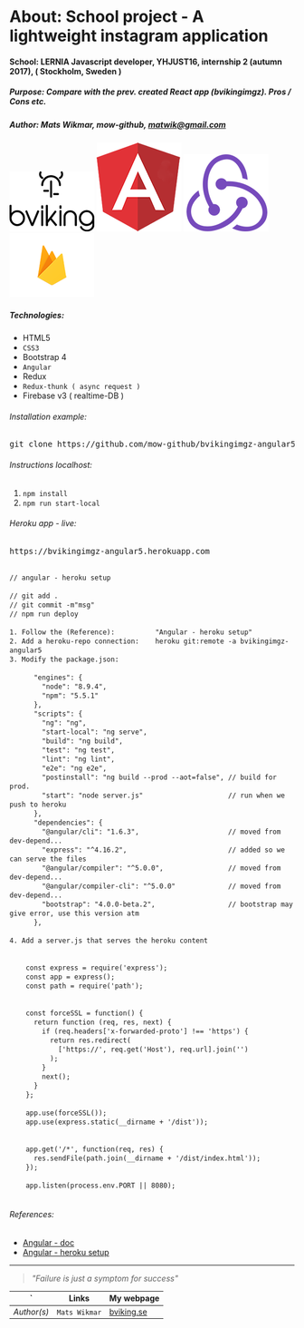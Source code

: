 # About: School project - A lightweight instagram application
#### School: LERNIA Javascript developer, YHJUST16, internship 2 (autumn 2017), ( Stockholm, Sweden )
##### Purpose: Compare with the prev. created React app (bvikingimgz). Pros / Cons etc.
##### Author: Mats Wikmar, mow-github, matwik@gmail.com

![bviking](img/bVikingFullBlack-logo-150x150.png)
![angular-logo-150x150](img/angular-logo-150x150.png)
![redux-logo-150x150](img/redux-logo-150x150.png)
![firebase-logo-150x150](img/firebase-logo-150x150.png)

##### Technologies:
* HTML5
* `CSS3`
* Bootstrap 4
* `Angular`
* Redux
* `Redux-thunk ( async request )`
* Firebase v3 ( realtime-DB )

###### Installation example:
<pre>git clone https://github.com/mow-github/bvikingimgz-angular5.git</pre>

###### Instructions localhost:
1. `npm install`
2. `npm run start-local`

###### Heroku app - live:
<pre>https://bvikingimgz-angular5.herokuapp.com</pre>



```

// angular - heroku setup

// git add . 
// git commit -m"msg"
// npm run deploy

1. Follow the (Reference):          "Angular - heroku setup" 
2. Add a heroku-repo connection:    heroku git:remote -a bvikingimgz-angular5
3. Modify the package.json:

      "engines": {
        "node": "8.9.4",
        "npm": "5.5.1"
      },
      "scripts": {
        "ng": "ng",
        "start-local": "ng serve",
        "build": "ng build",
        "test": "ng test",
        "lint": "ng lint",
        "e2e": "ng e2e",
        "postinstall": "ng build --prod --aot=false", // build for prod.
        "start": "node server.js"                     // run when we push to heroku
      },
      "dependencies": {
        "@angular/cli": "1.6.3",                      // moved from dev-depend...
        "express": "^4.16.2",                         // added so we can serve the files
        "@angular/compiler": "^5.0.0",                // moved from dev-depend...
        "@angular/compiler-cli": "^5.0.0"             // moved from dev-depend...
        "bootstrap": "4.0.0-beta.2",                  // bootstrap may give error, use this version atm
      },
      
4. Add a server.js that serves the heroku content


    const express = require('express');
    const app = express();
    const path = require('path');
    
    
    const forceSSL = function() {
      return function (req, res, next) {
        if (req.headers['x-forwarded-proto'] !== 'https') {
          return res.redirect(
            ['https://', req.get('Host'), req.url].join('')
          );
        }
        next();
      }
    };
    
    app.use(forceSSL());
    app.use(express.static(__dirname + '/dist'));
    
    
    app.get('/*', function(req, res) {
      res.sendFile(path.join(__dirname + '/dist/index.html'));
    });
    
    app.listen(process.env.PORT || 8080);
       

```


###### References:
* [Angular - doc](https://angular.io/)
* [Angular - heroku setup](https://medium.com/@ryanchenkie_40935/angular-cli-deployment-host-your-angular-2-app-on-heroku-3f266f13f352)

<hr>

> _"Failure is just a symptom for success"_

`          | Links          | My webpage                              |
---------- | -------------- | --------------------------------------- |
*Author(s)*| `Mats Wikmar`  | [bviking.se](https://www.bviking.se)    |
